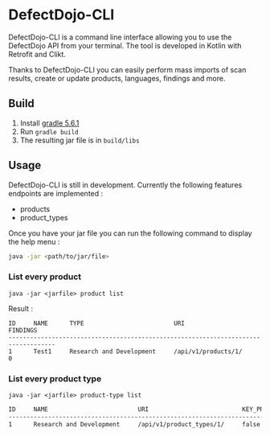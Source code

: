 # DefectDojo-CLI

DefectDojo-CLI is a command line interface allowing you to use the DefectDojo API from your terminal.
The tool is developed in Kotlin with Retrofit and Clikt.


Thanks to DefectDojo-CLI you can easily perform mass imports of scan results, create or update products, languages, 
findings and more.

## Build 

1. Install [gradle 5.6.1]()
2. Run `gradle build`
3. The resulting jar file is in `build/libs`

## Usage

DefectDojo-CLI is still in development.
Currently the following features endpoints are implemented :

- products
- product_types

Once you have your jar file you can run the following command to display the help menu :

~~~bash
java -jar <path/to/jar/file> 
~~~

### List every product 

~~~
java -jar <jarfile> product list
~~~

Result :
~~~
ID     NAME      TYPE                         URI                     FINDINGS     
-----------------------------------------------------------------------------------
1      Test1     Research and Development     /api/v1/products/1/     0      
~~~

### List every product type 

~~~
java -jar <jarfile> product-type list
~~~

~~~bash
ID     NAME                         URI                          KEY_PRODUCT     CRITICAL_PRODUCT     
------------------------------------------------------------------------------------------------------
1      Research and Development     /api/v1/product_types/1/     false           false   
~~~